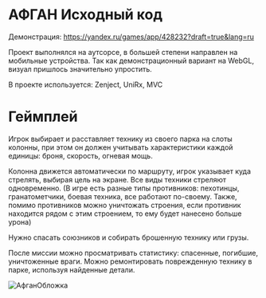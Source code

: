# АФГАН Исходный код

Демонстрация: https://yandex.ru/games/app/428232?draft=true&lang=ru

Проект выполнялся на аутсорсе, в большей степени направлен на мобильные устройства.
Так как демонстрационный вариант на WebGL, визуал пришлось значительно упростить.

В проекте используется: Zenject, UniRx, MVC

# Геймплей 
Игрок выбирает и расставляет технику из своего парка на слоты колонны, при этом он должен учитывать характеристики каждой единицы: броня, скорость, огневая мощь.

Колонна движется автоматически по маршруту, игрок указывает куда стрелять, выбирая цель на экране. Все виды техники стреляют одновременно.
(В игре есть разные типы противников: пехотинцы, гранатометчики, боевая техника, все работают по-своему. Также, помимо противников можно уничтожать строения, если противник находится рядом с этим строением, то ему будет нанесено больше урона)

Нужно спасать союзников и собирать брошенную технику или грузы.

После миссии можно просматривать статистику: спасенные, погибшие, уничтоженные враги.
Можно ремонтировать поврежденную технику в парке, используя найденные детали.

![АфганОбложка](https://github.com/user-attachments/assets/8541f288-84e2-4c50-a139-9e6494616d45)




